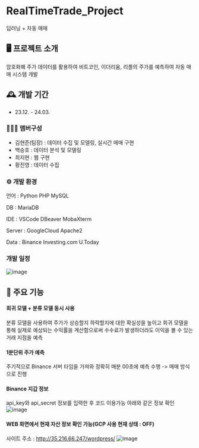 # RealTimeTrade_Project
딥러닝 + 자동 매매

## 🖥️ 프로젝트 소개
암호화폐 주가 데이터를 활용하여 비트코인, 이더리움, 리플의 주가를 예측하여 자동 매매 시스템 개발
<br>

## 🕰️ 개발 기간
* 23.12. - 24.03.

### 🧑‍🤝‍🧑 맴버구성
- 김현준(팀장) : 데이터 수집 및 모델링, 실시간 매매 구현
- 백승호 : 데이터 분석 및 모델링
- 최지현 : 웹 구현
- 황진영 : 데이터 수집

### ⚙️ 개발 환경
언어   : Python   PHP   MySQL

DB     : MariaDB

IDE    : VSCode   DBeaver   MobaXterm

Server : GoogleCloud   Apache2

Data   : Binance   Investing.com   U.Today

### 개발 일정
![image](https://github.com/Shamera-Debug/Binance_RealTimeTrade/assets/68696549/44c5f7a1-4a53-4310-8b29-a894c47c6aa5)


## 📌 주요 기능
#### 회귀 모델 + 분류 모델 동시 사용
분류 모델을 사용하여 주가가 상승할지 하락할지에 대한 확실성을 높이고
회귀 모델을 통해 실제로 예상되는 수익률을 계산함으로써
수수료가 발생하더라도 이익을 볼 수 있는 거래 지점을 예측

#### 1분단위 주가 예측
주기적으로 Binance 서버 타임을 가져와 정확히 매분 00초에 예측 수행 -> 매매 방식으로 진행

#### Binance 지갑 정보
api_key와 api_secret 정보를 입력한 후 코드 이용가능
아래와 같은 정보 확인
![image](https://github.com/Shamera-Debug/Binance_RealTimeTrade/assets/68696549/4af9be2d-8ff2-451b-9f4d-1086f74cbdfb)

#### WEB 화면에서 현재 자산 정보 확인 가능(GCP 사용 현재 상태 : OFF)
사이트 주소 : http://35.216.66.247/wordpress/
![image](https://github.com/Shamera-Debug/Binance_RealTimeTrade/assets/68696549/c1a1aea1-6a0b-4129-83df-b87e1f2534e6)


